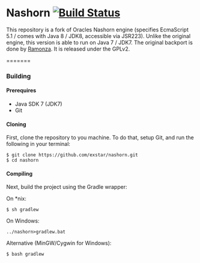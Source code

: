 Nashorn [![Build Status](https://travis-ci.org/exstar/nashorn.svg?branch=master)](https://travis-ci.org/exstar/nashorn)
=======

This repository is a fork of Oracles Nashorn engine (specifies EcmaScript 5.1 / comes with Java 8 / JDK8, accessible via JSR223). Unlike the original engine, this version is able to run on Java 7 / JDK7. The original backport is done by <a href="https://bitbucket.org/ramonza/nashorn-backport">Ramonza</a>. It is released under the GPLv2.

=======

### Building
#### Prerequires
 * Java SDK 7 (JDK7)
 * Git

#### Cloning
First, clone the repository to you machine. To do that, setup Git, and run the following in your terminal:

    $ git clone https://github.com/exstar/nashorn.git
    $ cd nashorn

#### Compiling
Next, build the project using the Gradle wrapper:

On *nix:

    $ sh gradlew

On Windows:

    ../nashorn>gradlew.bat

Alternative (MinGW/Cygwin for Windows):

    $ bash gradlew
